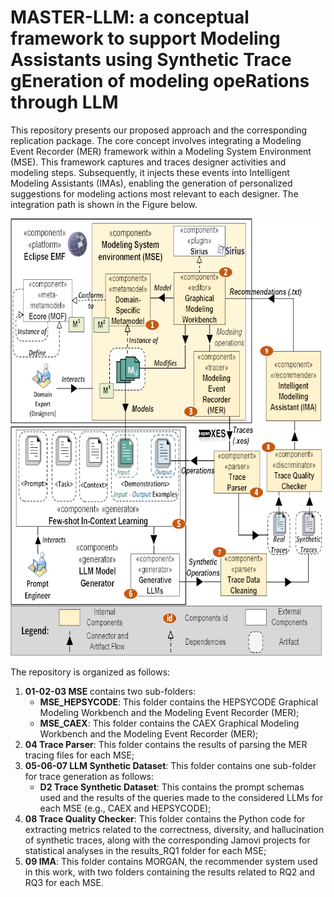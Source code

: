 # MASTER-LLM: a conceptual framework to support **M**odeling **A**ssistants using **S**ynthetic **T**race g**E**neration of modeling ope**R**ations through **LLM**

This repository presents our proposed approach and the corresponding replication package. The core concept involves integrating a Modeling Event Recorder (MER) framework within a Modeling System Environment (MSE). This framework captures and traces designer activities and modeling steps. Subsequently, it injects these events into Intelligent Modeling Assistants (IMAs), enabling the generation of personalized suggestions for modeling actions most relevant to each designer. The integration path is shown in the Figure below.

<p align="center">
<img src="img/MER-MORGAN_approach-Extended-scaled.png" width="711" height="700">
</p>

The repository is organized as follows:

1. **01-02-03 MSE** contains two sub-folders:
    - **MSE_HEPSYCODE**: This folder contains the HEPSYCODE Graphical Modeling Workbench and the Modeling Event Recorder (MER);
    - **MSE_CAEX**: This folder contains the CAEX Graphical Modeling Workbench and the Modeling Event Recorder (MER);
4. **04 Trace Parser**: This folder contains the results of parsing the MER tracing files for each MSE;
5. **05-06-07 LLM Synthetic Dataset**: This folder contains one sub-folder for trace generation as follows:
    - **D2 Trace Synthetic Dataset**: This contains the prompt schemas used and the results of the queries made to the considered LLMs for each MSE (e.g., CAEX and HEPSYCODE);
6. **08 Trace Quality Checker**: This folder contains the Python code for extracting metrics related to the correctness, diversity, and hallucination of synthetic traces, along with the corresponding Jamovi projects for statistical analyses in the results_RQ1 folder for each MSE;
8. **09 IMA**: This folder contains MORGAN, the recommender system used in this work, with two folders containing the results related to RQ2 and RQ3 for each MSE.
